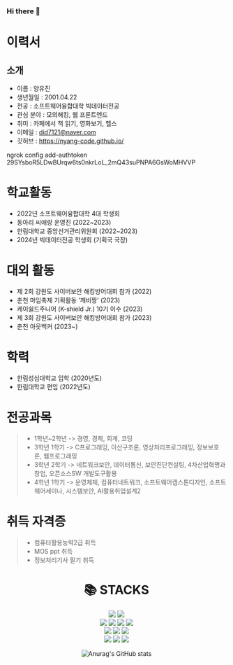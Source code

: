 ### Hi there 👋

<!--
**nyang-code/nyang-code** is a ✨ _special_ ✨ repository because its `README.md` (this file) appears on your GitHub profile.

Here are some ideas to get you started:

- 🔭 I’m currently working on ...
- 🌱 I’m currently learning ...
- 👯 I’m looking to collaborate on ...
- 🤔 I’m looking for help with ...
- 💬 Ask me about ...
- 📫 How to reach me: ...
- 😄 Pronouns: ...
- ⚡ Fun fact: ...
-->
# 이력서
## 소개

- 이름 : 양유진
- 생년월일 : 2001.04.22
- 전공 : 소프트웨어융합대학 빅데이터전공
- 관심 분야 : 모의해킹, 웹 프론트엔드
- 취미 : 카페에서 책 읽기, 영화보기, 헬스
- 이메일 : did7121@naver.com
- 깃허브 : https://nyang-code.github.io/

ngrok config add-authtoken 29SYsboR5LDwBUrqw6ts0nkrLoL_2mQ43suPNPA6GsWoMHVVP

# 학교활동
- 2022년 소프트웨어융합대학 4대 학생회
- 동아리 씨애랑 운영진 (2022~2023)
- 한림대학교 중앙선거관리위원회 (2022~2023)
- 2024년 빅데이터전공 학생회 (기획국 국장)

# 대외 활동
- 제 2회 강원도 사이버보안 해킹방어대회 참가 (2022) 
- 춘천 마임축제 기획활동 '깨비짱' (2023)
- 케이쉴드주니어 (K-shield Jr.) 10기 이수 (2023)
- 제 3회 강원도 사이버보안 해킹방어대회 참가 (2023)
- 춘천 아웃백커 (2023~)

# 학력
- 한림성심대학교 입학 (2020년도)
- 한림대학교 편입 (2022년도)

# 전공과목
> - 1학년~2학년 -> 경영, 경제, 회계, 코딩
> - 3학년 1학기 -> C프로그래밍, 이산구조론, 영상처리프로그래밍, 정보보호론, 웹프로그래밍
> - 3학년 2학기 -> 네트워크보안, 데이터통신, 보안진단컨설팅, 4차산업혁명과 창업, 오픈소스SW 개발도구활용
> - 4학년 1학기 -> 운영체제, 컴퓨터네트워크, 소프트웨어캡스톤디자인, 소프트웨어세미나, 시스템보안, AI활용취업설계2

# 취득 자격증
> - 컴퓨터활용능력2급 취득
> - MOS ppt 취득
> - 정보처리기사 필기 취득

<div align=center><h1>📚 STACKS</h1></div>
<div align=center> 
  <img src="https://img.shields.io/badge/java-007396?style=for-the-badge&logo=java&logoColor=white">
  <img src="https://img.shields.io/badge/python-3776AB?style=for-the-badge&logo=python&logoColor=white">
  <br>
  <img src="https://img.shields.io/badge/html5-E34F26?style=for-the-badge&logo=html5&logoColor=white">
  <img src="https://img.shields.io/badge/css-1572B6?style=for-the-badge&logo=css3&logoColor=white">
  <img src="https://img.shields.io/badge/javascript-F7DF1E?style=for-the-badge&logo=javascript&logoColor=black">
  <img src="https://img.shields.io/badge/mysql-4479A1?style=for-the-badge&logo=mysql&logoColor=white">
  <br>
  <img src="https://img.shields.io/badge/mongoDB-47A248?style=for-the-badge&logo=MongoDB&logoColor=white">
  <img src="https://img.shields.io/badge/firebase-FFCA28?style=for-the-badge&logo=firebase&logoColor=white">
  <img src="https://img.shields.io/badge/node.js-339933?style=for-the-badge&logo=Node.js&logoColor=white">
  <br>
  <img src="https://img.shields.io/badge/flutter-02569B?style=for-the-badge&logo=flutter&logoColor=white">
  <img src="https://img.shields.io/badge/bootstrap-7952B3?style=for-the-badge&logo=bootstrap&logoColor=white">
  <img src="https://img.shields.io/badge/linux-FCC624?style=for-the-badge&logo=linux&logoColor=black">
  
![Anurag's GitHub stats](https://github-readme-stats.vercel.app/api?username=nyang-code&show_icons=true&theme=radical) 
